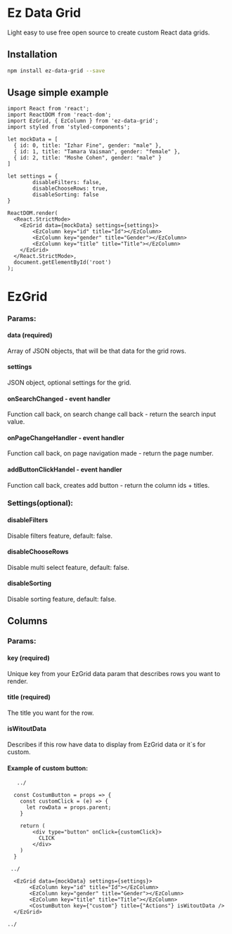# Ez Data Grid


Light easy to use free open source to create custom React data grids.

## Installation

```bash
npm install ez-data-grid --save
```

## Usage simple example

```react
import React from 'react';
import ReactDOM from 'react-dom';
import EzGrid, { EzColumn } from 'ez-data-grid';
import styled from 'styled-components';

let mockData = [
  { id: 0, title: "Izhar Fine", gender: "male" },
  { id: 1, title: "Tamara Vaisman", gender: "female" },
  { id: 2, title: "Moshe Cohen", gender: "male" }
]

let settings = {
		disableFilters: false,
		disableChooseRows: true,
		disableSorting: false
}

ReactDOM.render(
  <React.StrictMode>
    <EzGrid data={mockData} settings={settings}>
        <EzColumn key="id" title="Id"></EzColumn>
        <EzColumn key="gender" title="Gender"></EzColumn>
        <EzColumn key="title" title="Title"></EzColumn>
    </EzGrid>
  </React.StrictMode>,
  document.getElementById('root')
);
```

# EzGrid 
### Params:

#### data (required)
Array of JSON objects, that will be that data for the grid rows.

#### settings 
JSON object, optional settings for the grid.

#### onSearchChanged - event handler
Function call back, on search change call back - return the search input value.

#### onPageChangeHandler - event handler 
Function call back, on page navigation made - return the page number.

#### addButtonClickHandel - event handler
Function call back, creates add button - return the column ids + titles.

### Settings(optional):

#### disableFilters
Disable filters feature, default: false.

#### disableChooseRows
Disable multi select feature, default: false.

#### disableSorting
Disable sorting feature, default: false.

## Columns
### Params:

#### key (required)
Unique key from your EzGrid data param that describes rows you want to render.

#### title (required)
The title you want for the row.

#### isWitoutData
Describes if this row have data to display from EzGrid data or it`s for custom.

#### Example of custom button:


```react
   ../

  const CostumButton = props => {
    const customClick = (e) => {
      let rowData = props.parent;
    }

    return (
        <div type="button" onClick={customClick}>
          CLICK
        </div>
    )
  }

 ../

  <EzGrid data={mockData} settings={settings}>
       <EzColumn key="id" title="Id"></EzColumn>
       <EzColumn key="gender" title="Gender"></EzColumn>
       <EzColumn key="title" title="Title"></EzColumn>
       <CostumButton key={"custom"} title={"Actions"} isWitoutData />
  </EzGrid>

../
```
